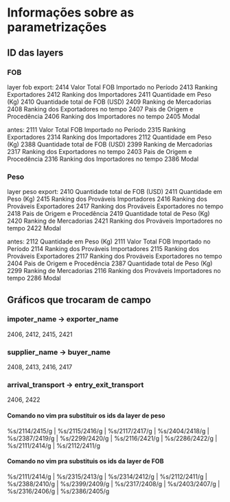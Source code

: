 # Informações sobre as parametrizações

## ID das layers
### FOB
layer fob export:
2414	Valor Total FOB Importado no Período
2413	Ranking Exportadores
2412	Ranking dos Importadores
2411	Quantidade em Peso (Kg)
2410	Quantidade total de FOB (USD)
2409	Ranking de Mercadorias
2408	Ranking dos Exportadores no tempo
2407	Pais de Origem e Procedência
2406	Ranking dos Importadores no tempo
2405	Modal

antes:
2111	Valor Total FOB Importado no Período
2315	Ranking Exportadores
2314	Ranking dos Importadores
2112	Quantidade em Peso (Kg)
2388	Quantidade total de FOB (USD)
2399	Ranking de Mercadorias
2317	Ranking dos Exportadores no tempo
2403	Pais de Origem e Procedência
2316	Ranking dos Importadores no tempo
2386	Modal

### Peso
layer peso export:
2410	Quantidade total de FOB (USD)
2411	Quantidade em Peso (Kg)
2415	Ranking dos Prováveis Importadores
2416	Ranking dos Prováveis Exportadores
2417	Ranking dos Prováveis Exportadores no tempo
2418	Pais de Origem e Procedência
2419	Quantidade total de Peso (Kg)
2420	Ranking de Mercadorias
2421	Ranking dos Prováveis Importadores no tempo
2422	Modal

antes:
2112	Quantidade em Peso (Kg)
2111	Valor Total FOB Importado no Período
2114	Ranking dos Prováveis Importadores
2115	Ranking dos Prováveis Exportadores
2117	Ranking dos Prováveis Exportadores no tempo
2404	Pais de Origem e Procedência
2387	Quantidade total de Peso (Kg)
2299	Ranking de Mercadorias
2116	Ranking dos Prováveis Importadores no tempo
2286	Modal

## Gráficos que trocaram de campo
### impoter_name -> exporter_name
2406, 2412, 2415, 2421

### supplier_name -> buyer_name
2408, 2413, 2416, 2417

### arrival_transport -> entry_exit_transport
2406, 2422

#### Comando no vim pra substituir os ids da layer de peso
%s/2114/2415/g | %s/2115/2416/g | %s/2117/2417/g | %s/2404/2418/g | %s/2387/2419/g | %s/2299/2420/g | %s/2116/2421/g | %s/2286/2422/g | %s/2111/2414/g | %s/2112/2411/g

#### Comando no vim pra substituis os ids da layer de FOB
%s/2111/2414/g | %s/2315/2413/g | %s/2314/2412/g | %s/2112/2411/g | %s/2388/2410/g | %s/2399/2409/g | %s/2317/2408/g | %s/2403/2407/g | %s/2316/2406/g | %s/2386/2405/g
